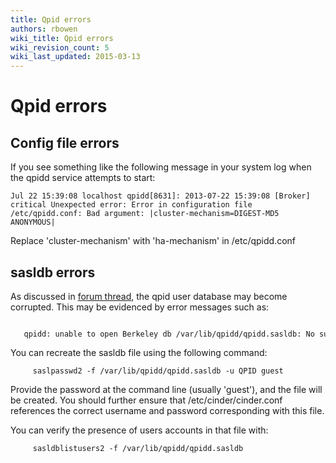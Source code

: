 ```yaml
---
title: Qpid errors
authors: rbowen
wiki_title: Qpid errors
wiki_revision_count: 5
wiki_last_updated: 2015-03-13
---
```


# Qpid errors

## Config file errors

If you see something like the following message in your system log when the qpidd service attempts to start:

    Jul 22 15:39:08 localhost qpidd[8631]: 2013-07-22 15:39:08 [Broker] critical Unexpected error: Error in configuration file /etc/qpidd.conf: Bad argument: |cluster-mechanism=DIGEST-MD5 ANONYMOUS|

Replace 'cluster-mechanism' with 'ha-mechanism' in /etc/qpidd.conf

## sasldb errors

As discussed in [forum thread](http://openstack.redhat.com/forum/discussion/293/error-on-openstack-status#Item_5|this), the qpid user database may become corrupted. This may be evidenced by error messages such as:

         qpidd: unable to open Berkeley db /var/lib/qpidd/qpidd.sasldb: No such file or directory

You can recreate the sasldb file using the following command:

         saslpasswd2 -f /var/lib/qpidd/qpidd.sasldb -u QPID guest

Provide the password at the command line (usually 'guest'), and the file will be created. You should further ensure that /etc/cinder/cinder.conf references the correct username and password corresponding with this file.

You can verify the presence of users accounts in that file with:

         sasldblistusers2 -f /var/lib/qpidd/qpidd.sasldb
